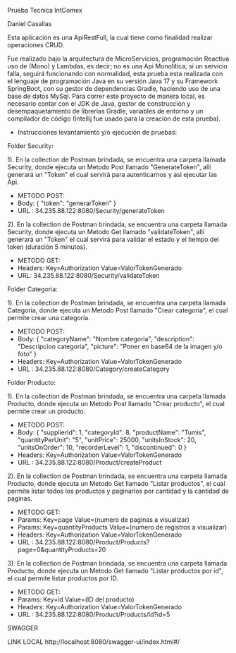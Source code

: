 Prueba Tecnica IntComex

Daniel Casallas

Esta aplicación es una ApiRestFull, la cual tiene como finalidad realizar operaciones CRUD.

Fue realizado bajo la arquitectura de MicroServicios, programación Reactiva uso de (Mono) y Lambdas, es decir; no es una Api Monolitica, si un servicio falla, seguirá funcionando con normalidad, esta prueba esta realizada con el lenguaje de programación Java en su versión Java 17 y su Framework SpringBoot, con su gestor de dependencias Gradle, haciendo uso de una base de datos MySql. Para correr este proyecto de manera local, es necesario contar con el JDK de Java, gestor de construcción y desempaquetamiento de librerias Gradle, variables de entorno y un compilador de código (Intellij fue usado para la creación de esta prueba).

- Instrucciones levantamiento y/o ejecución de pruebas:



Folder Security:

1). En la collection de Postman brindada, se encuentra una carpeta llamada Security, donde ejecuta un Metodo Post llamado "GenerateToken", allí generará un "Token" el cual servirá para autenticarnos y asi ejecutar las Api.

- METODO POST:
- Body: {
  "token": "generarToken"
  }
- URL : 34.235.88.122:8080/Security/generateToken

2). En la collection de Postman brindada, se encuentra una carpeta llamada Security, donde ejecuta un Metodo Get llamado "validateToken", allí generará un "Token" el cual servirá para validar el estado y el tiempo del token (duración 5 minutos).

- METODO GET:
- Headers: Key=Authorization Value=ValorTokenGenerado
- URL: 34.235.88.122:8080/Security/validateToken


Folder Categoria:

1). En la collection de Postman brindada, se encuentra una carpeta llamada Categoria, donde ejecuta un Metodo Post llamado "Crear categoria", el cual permite crear una categoria.

- METODO POST:
- Body: {
  "categoryName": "Nombre categoria",
  "description": "Descripcion categoria",
  "picture": "Poner en base64 de la imagen y/o foto"
}
- Headers: Key=Authorization Value=ValorTokenGenerado
- URL : 34.235.88.122:8080/Category/createCategory

Folder Producto:

1). En la collection de Postman brindada, se encuentra una carpeta llamada Producto, donde ejecuta un Metodo Post llamado "Crear producto", el cual permite crear un producto.


- METODO POST:
- Body: {
  "supplierId": 1,
  "categoryId": 8,
  "productName": "Tumis",
  "quantityPerUnit": "5",
  "unitPrice": 25000,
  "unitsInStock": 20,
  "unitsOnOrder": 10,
  "recorderLevel": 1,
  "discontinued": 0
  }
- Headers: Key=Authorization Value=ValorTokenGenerado
- URL : 34.235.88.122:8080/Product/createProduct


2). En la collection de Postman brindada, se encuentra una carpeta llamada Producto, donde ejecuta un Metodo Get llamado "Listar productos", el cual permite listar todos los productos y paginarlos por cantidad y la cantidad de paginas.

- METODO GET:
- Params: Key=page Value=(numero de paginas a visualizar)
- Params: Key=quantityProducts Value=(numero de registros a visualizar)
- Headers: Key=Authorization Value=ValorTokenGenerado
- URL : 34.235.88.122:8080/Product/Products?page=0&quantityProducts=20

3). En la collection de Postman brindada, se encuentra una carpeta llamada Producto, donde ejecuta un Metodo Get llamado "Listar productos por id", el cual permite listar productos por ID.

- METODO GET:
- Params: Key=id Value=(ID del producto)
- Headers: Key=Authorization Value=ValorTokenGenerado
- URL : 34.235.88.122:8080/Product/Products/id?id=5

SWAGGER

LINK LOCAL http://localhost:8080/swagger-ui/index.html#/
